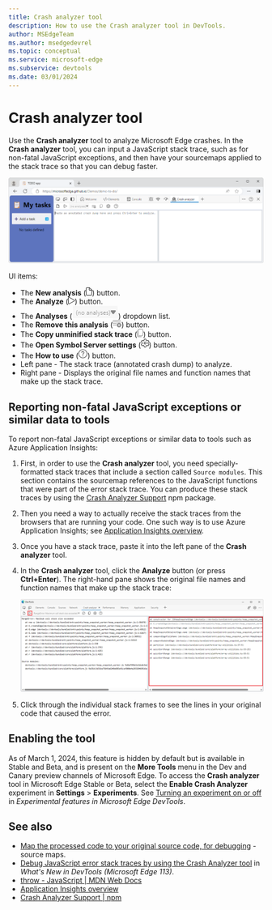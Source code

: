```yaml
---
title: Crash analyzer tool
description: How to use the Crash analyzer tool in DevTools.
author: MSEdgeTeam
ms.author: msedgedevrel
ms.topic: conceptual
ms.service: microsoft-edge
ms.subservice: devtools
ms.date: 03/01/2024
---
```

# Crash analyzer tool

Use the **Crash analyzer** tool to analyze Microsoft Edge<!--todo: review/expand--> crashes.  In the **Crash analyzer** tool, you can input a JavaScript stack trace, such as for non-fatal JavaScript exceptions, and then have your sourcemaps applied to the stack trace so that you can debug faster.

![The Crash analyzer tool](./index-images/crash-analyzer.png)

UI items:
* The **New analysis** (![The 'New analysis' icon](./index-images/new-analysis-icon.png)) button.
* The **Analyze** (![The 'Analyze' icon](./index-images/analyze-icon.png)) button.
* The **Analyses** (![The 'Analyses' dropdown list](./index-images/analyses-dropdown-list.png)) dropdown list.
* The **Remove this analysis** (![the 'Remove this analysis' icon](./index-images/remove-this-analysis-icon.png)) button.
* The **Copy unminified stack trace** (![the Copy unminified stack trace' icon](./index-images/copy-unminified-stack-trace-icon.png)) button.
* The **Open Symbol Server settings** (![the 'Open Symbol Server settings' icon](./index-images/open-symbol-server-settings-icon.png)) button.
* The **How to use** (![the 'How to use' icon](./index-images/how-to-use-icon.png)) button.
* Left pane - The stack trace (annotated crash dump) to analyze.
* Right pane - Displays the original file names and function names that make up the stack trace.


<!-- ====================================================================== -->
## Reporting non-fatal JavaScript exceptions or similar data to tools

To report non-fatal JavaScript exceptions or similar data to tools such as Azure Application Insights:

1. First, in order to use the **Crash analyzer** tool, you need specially-formatted stack traces that include a section called `Source modules`.  This section contains the sourcemap references to the JavaScript functions that were part of the error stack trace.  You can produce these stack traces by using the [Crash Analyzer Support](https://www.npmjs.com/package/@microsoft/edge-devtools-crash-analyzer-support) npm package.

1. Then you need a way to actually receive the stack traces from the browsers that are running your code.  One such way is to use Azure Application Insights; see [Application Insights overview](/azure/azure-monitor/app/app-insights-overview).

1. Once you have a stack trace, paste it into the left pane of the **Crash analyzer** tool.

1. In the **Crash analyzer** tool, click the **Analyze** button (or press **Ctrl+Enter**).  The right-hand pane shows the original file names and function names that make up the stack trace:

   ![Using the Crash analyzer tool to debug a non-fatal JavaScript exception](./index-images/crash-analyzer-tool.png)

1. Click through the individual stack frames to see the lines in your original code that caused the error.


<!-- ====================================================================== -->
## Enabling the tool

As of March 1, 2024, this feature is hidden by default but is available in Stable and Beta, and is present on the **More Tools** menu in the Dev and Canary preview channels of Microsoft Edge.  To access the **Crash analyzer** tool in Microsoft Edge Stable or Beta, select the **Enable Crash Analyzer** experiment in **Settings** > **Experiments**.  See [Turning an experiment on or off](../experimental-features/index.md#turning-an-experiment-on-or-off) in _Experimental features in Microsoft Edge DevTools_.


<!-- ====================================================================== -->
## See also

* [Map the processed code to your original source code, for debugging](../javascript/source-maps.md) - source maps.
* [Debug JavaScript error stack traces by using the Crash Analyzer tool](../whats-new/2023/05/devtools-113.md#debug-javascript-error-stack-traces-by-using-the-crash-analyzer-tool) in _What's New in DevTools (Microsoft Edge 113)_.
* [throw - JavaScript | MDN Web Docs](https://developer.mozilla.org/docs/Web/JavaScript/Reference/Statements/throw)
* [Application Insights overview](/azure/azure-monitor/app/app-insights-overview)
* [Crash Analyzer Support | npm](https://www.npmjs.com/package/@microsoft/edge-devtools-crash-analyzer-support)
